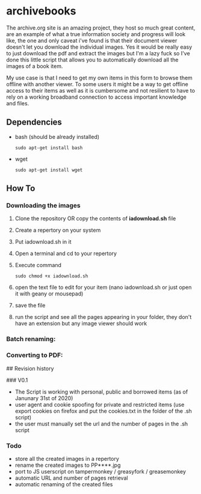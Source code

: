 # archivebooks

The archive.org site is an amazing project, they host so much great content, are an example of what a true information society and progress will look like, the one and only caveat i've found is that their document viewer doesn't let you download the individual images. Yes it would be really easy to just download the pdf and extract the images but I'm a lazy fuck so I've done this little script that allows you to automatically download all the images of a book item.

My use case is that I need to get my own items in this form to browse them offline with another viewer. To some users it might be a way to get offline access to their items as well as it is cumbersome and not resilient to have to rely on a working broadband connection to access important knowledge and files.

## Dependencies
  - bash (should be already installed)
  
     ``` sudo apt-get install bash ```
  - wget 
  
      ``` sudo apt-get install wget ```
  
## How To

### Downloading the images

1. Clone the repository OR copy the contents of **iadownload.sh** file
2. Create a repertory on your system
3. Put iadownload.sh in it
4. Open a terminal and cd to your repertory
5. Execute command 

    ``` sudo chmod +x iadownload.sh ```
6. open the text file to edit for your item (nano iadownload.sh or just open it with geany or mousepad)
7. save the file
8. run the script and see all the pages appearing in your folder, they don't have an extension but any image viewer should work

### Batch renaming:

### Converting to PDF:


## Revision history

### V0.1
 - The Script is working with personal, public and borrowed items (as of Janunary 31st of 2020)
 - user agent and cookie spoofing for private and restricted items (use export cookies on firefox and put the cookies.txt in the folder of the .sh script)
 - the user must manually set the url and the number of pages in the .sh script
 
### Todo
  - store all the created images in a repertory
  - rename the created images to PP****.jpg
  - port to JS userscript on tampermonkey / greasyfork / greasemonkey
  - automatic URL and number of pages retrieval
  - automatic renaming of the created files

